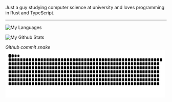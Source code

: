 Just a guy studying computer science at university and loves programming in Rust and TypeScript.

---

![My Languages](https://github-readme-stats.vercel.app/api/top-langs/?username=ThatGuyJamal&layout=compact&theme=radical&langs_count=10) 

![My Github Stats](https://github-readme-stats.vercel.app/api?username=ThatGuyJamal&count_private=true&show_icons=true&theme=radical)

*Github commit snake*
<img src="./assets/github-contributions.svg" width="500" height="150" />
